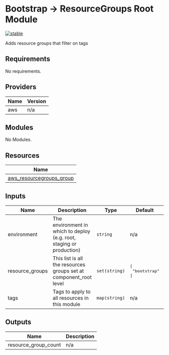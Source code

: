 # Bootstrap -> ResourceGroups Root Module

[![stable](http://badges.github.io/stability-badges/dist/stable.svg)](http://github.com/badges/stability-badges)

Adds resource groups that filter on tags

<!-- BEGINNING OF PRE-COMMIT-TERRAFORM DOCS HOOK -->
## Requirements

No requirements.

## Providers

| Name | Version |
|------|---------|
| aws | n/a |

## Modules

No Modules.

## Resources

| Name |
|------|
| [aws_resourcegroups_group](https://registry.terraform.io/providers/hashicorp/aws/latest/docs/resources/resourcegroups_group) |

## Inputs

| Name | Description | Type | Default | Required |
|------|-------------|------|---------|:--------:|
| environment | The environment in which to deploy (e.g. root, staging or production) | `string` | n/a | yes |
| resource\_groups | This list is all the resources groups set at component\_root level | `set(string)` | <pre>[<br>  "bootstrap"<br>]</pre> | no |
| tags | Tags to apply to all resources in this module | `map(string)` | n/a | yes |

## Outputs

| Name | Description |
|------|-------------|
| resource\_group\_count | n/a |
<!-- END OF PRE-COMMIT-TERRAFORM DOCS HOOK -->
